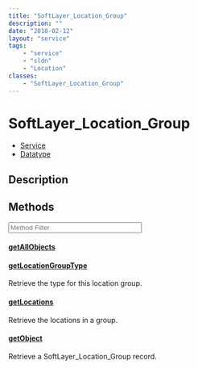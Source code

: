 ```yaml
---
title: "SoftLayer_Location_Group"
description: ""
date: "2018-02-12"
layout: "service"
tags:
    - "service"
    - "sldn"
    - "Location"
classes:
    - "SoftLayer_Location_Group"
---
```

# SoftLayer_Location_Group
<div id='service-datatype'>
    <ul id='sldn-reference-tabs'>
    <li id='service'> <a href='/reference/services/SoftLayer_Location_Group' >Service</a></li>    <li id='datatype'> <a href='/reference/datatypes/SoftLayer_Location_Group' >Datatype</a></li>
    </ul>
</div>

## Description






        
<div id="properties" class="content service-content">

## Methods

<div class="view-filters">
    <div class="clearfix">
        <div class="search-input-box">
            <input placeholder="Method Filter" onkeyup="titleSearch(inputId='edit-combine', divId='method-div', elementClass='method-row')" 
                type="text" id="edit-combine" value="" size="30" maxlength="128" class="form-text">
        </div>
    </div>
</div>

<div id="method-div">

<div class="method-row">

#### [getAllObjects](/reference/services/SoftLayer_Location_Group/getAllObjects)


</div>

<div class="method-row">

#### [getLocationGroupType](/reference/services/SoftLayer_Location_Group/getLocationGroupType)
Retrieve the type for this location group.

</div>

<div class="method-row">

#### [getLocations](/reference/services/SoftLayer_Location_Group/getLocations)
Retrieve the locations in a group.

</div>

<div class="method-row">

#### [getObject](/reference/services/SoftLayer_Location_Group/getObject)
Retrieve a SoftLayer_Location_Group record.

</div>
</div>

</div>

